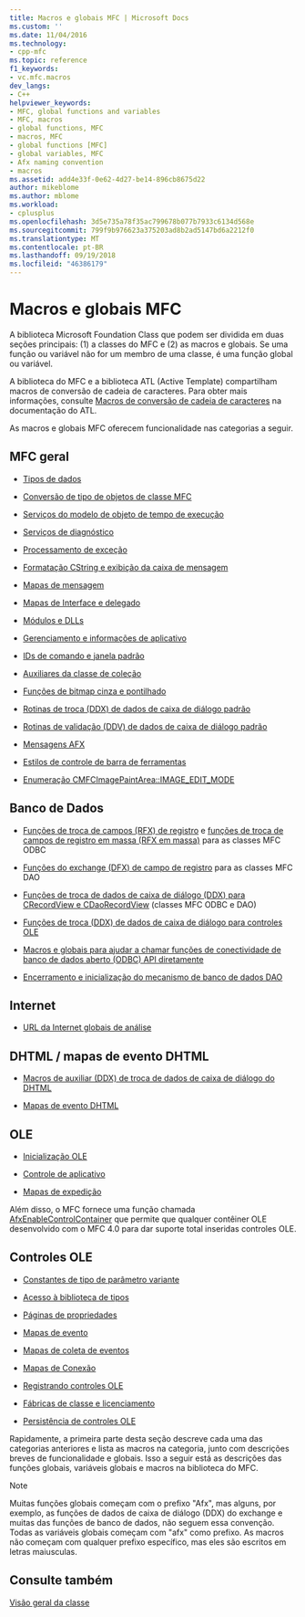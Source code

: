 ```yaml
---
title: Macros e globais MFC | Microsoft Docs
ms.custom: ''
ms.date: 11/04/2016
ms.technology:
- cpp-mfc
ms.topic: reference
f1_keywords:
- vc.mfc.macros
dev_langs:
- C++
helpviewer_keywords:
- MFC, global functions and variables
- MFC, macros
- global functions, MFC
- macros, MFC
- global functions [MFC]
- global variables, MFC
- Afx naming convention
- macros
ms.assetid: add4e33f-0e62-4d27-be14-896cb8675d22
author: mikeblome
ms.author: mblome
ms.workload:
- cplusplus
ms.openlocfilehash: 3d5e735a78f35ac799678b077b7933c6134d568e
ms.sourcegitcommit: 799f9b976623a375203ad8b2ad5147bd6a2212f0
ms.translationtype: MT
ms.contentlocale: pt-BR
ms.lasthandoff: 09/19/2018
ms.locfileid: "46386179"
---
```

# <a name="mfc-macros-and-globals"></a>Macros e globais MFC

A biblioteca Microsoft Foundation Class que podem ser dividida em duas seções principais: (1) a classes do MFC e (2) as macros e globais. Se uma função ou variável não for um membro de uma classe, é uma função global ou variável.

A biblioteca do MFC e a biblioteca ATL (Active Template) compartilham macros de conversão de cadeia de caracteres. Para obter mais informações, consulte [Macros de conversão de cadeia de caracteres](../../atl/reference/string-conversion-macros.md) na documentação do ATL.

As macros e globais MFC oferecem funcionalidade nas categorias a seguir.

## <a name="general-mfc"></a>MFC geral

- [Tipos de dados](data-types-mfc.md)

- [Conversão de tipo de objetos de classe MFC](type-casting-of-mfc-class-objects.md)

- [Serviços do modelo de objeto de tempo de execução](run-time-object-model-services.md)

- [Serviços de diagnóstico](diagnostic-services.md)

- [Processamento de exceção](exception-processing.md)

- [Formatação CString e exibição da caixa de mensagem](cstring-formatting-and-message-box-display.md)

- [Mapas de mensagem](message-map-macros-mfc.md)

- [Mapas de Interface e delegado](delegate-and-interface-maps.md)

- [Módulos e DLLs](extension-dll-macros.md)

- [Gerenciamento e informações de aplicativo](application-information-and-management.md)

- [IDs de comando e janela padrão](standard-command-and-window-ids.md)

- [Auxiliares da classe de coleção](collection-class-helpers.md)

- [Funções de bitmap cinza e pontilhado](gray-and-dithered-bitmap-functions.md)

- [Rotinas de troca (DDX) de dados de caixa de diálogo padrão](standard-dialog-data-exchange-routines.md)

- [Rotinas de validação (DDV) de dados de caixa de diálogo padrão](standard-dialog-data-validation-routines.md)

- [Mensagens AFX](afx-messages.md)

- [Estilos de controle de barra de ferramentas](toolbar-control-styles.md)

- [Enumeração CMFCImagePaintArea::IMAGE_EDIT_MODE](cmfcimagepaintarea-image-edit-mode-enumeration.md)


## <a name="database"></a>Banco de Dados

- [Funções de troca de campos (RFX) de registro](record-field-exchange-functions.md) e [funções de troca de campos de registro em massa (RFX em massa)](record-field-exchange-functions.md) para as classes MFC ODBC

- [Funções do exchange (DFX) de campo de registro](record-field-exchange-functions.md) para as classes MFC DAO

- [Funções de troca de dados de caixa de diálogo (DDX) para CRecordView e CDaoRecordView](dialog-data-exchange-functions-for-crecordview-and-cdaorecordview.md) (classes MFC ODBC e DAO)

- [Funções de troca (DDX) de dados de caixa de diálogo para controles OLE](dialog-data-exchange-functions-for-ole-controls.md)

- [Macros e globais para ajudar a chamar funções de conectividade de banco de dados aberto (ODBC) API diretamente](database-macros-and-globals.md)

- [Encerramento e inicialização do mecanismo de banco de dados DAO](dao-database-engine-initialization-and-termination.md)

## <a name="internet"></a>Internet

- [URL da Internet globais de análise](internet-url-parsing-globals.md)

## <a name="dhtml--dhtml-event-maps"></a>DHTML / mapas de evento DHTML

- [Macros de auxiliar (DDX) de troca de dados de caixa de diálogo do DHTML](ddx-dhtml-helper-macros.md)

- [Mapas de evento DHTML](dhtml-event-maps.md)

## <a name="ole"></a>OLE

- [Inicialização OLE](ole-initialization.md)

- [Controle de aplicativo](application-control.md)

- [Mapas de expedição](dispatch-maps.md)

Além disso, o MFC fornece uma função chamada [AfxEnableControlContainer](ole-initialization.md#afxenablecontrolcontainer) que permite que qualquer contêiner OLE desenvolvido com o MFC 4.0 para dar suporte total inseridas controles OLE.

## <a name="ole-controls"></a>Controles OLE

- [Constantes de tipo de parâmetro variante](variant-parameter-type-constants.md)

- [Acesso à biblioteca de tipos](type-library-access.md)

- [Páginas de propriedades](property-pages-mfc.md)

- [Mapas de evento](event-maps.md)

- [Mapas de coleta de eventos](event-sink-maps.md)

- [Mapas de Conexão](connection-maps.md)

- [Registrando controles OLE](registering-ole-controls.md)

- [Fábricas de classe e licenciamento](class-factories-and-licensing.md)

- [Persistência de controles OLE](persistence-of-ole-controls.md)

Rapidamente, a primeira parte desta seção descreve cada uma das categorias anteriores e lista as macros na categoria, junto com descrições breves de funcionalidade e globais. Isso a seguir está as descrições das funções globais, variáveis globais e macros na biblioteca do MFC.

> [!NOTE]
>  Muitas funções globais começam com o prefixo "Afx", mas alguns, por exemplo, as funções de dados de caixa de diálogo (DDX) do exchange e muitas das funções de banco de dados, não seguem essa convenção. Todas as variáveis globais começam com "afx" como prefixo. As macros não começam com qualquer prefixo específico, mas eles são escritos em letras maiusculas.

## <a name="see-also"></a>Consulte também

[Visão geral da classe](../../mfc/class-library-overview.md)



